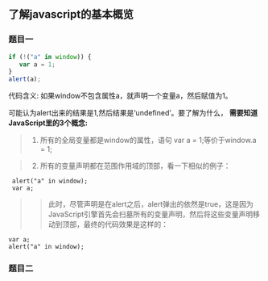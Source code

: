 ## 了解javascript的基本概览

### 题目一
```javascript
if (!("a" in window)) {
   var a = 1;
}
alert(a);
```
代码含义: 如果window不包含属性a，就声明一个变量a，然后赋值为1。

可能认为alert出来的结果是1,然后结果是‘undefined’。要了解为什么， **需要知道JavaScript里的3个概念:**
>1. 所有的全局变量都是window的属性，语句 var a = 1;等价于window.a = 1;

>2. 所有的变量声明都在范围作用域的顶部，看一下相似的例子：
  ```javscript
   alert("a" in window);
   var a;
  ```
>>此时，尽管声明是在alert之后，alert弹出的依然是true，这是因为JavaScript引擎首先会扫墓所有的变量声明，然后将这些变量声明移动到顶部，最终的代码效果是这样的：
   ```
   var a;
   alert("a" in window);
   ```



### 题目二
```javascript

```
